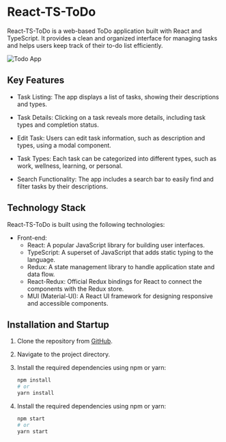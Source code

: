 # React-TS-ToDo

React-TS-ToDo is a web-based ToDo application built with React and TypeScript. It provides a clean and organized interface for managing tasks and helps users keep track of their to-do list efficiently.

![Todo App](link_to_your_todo_app_image)

## Key Features

- Task Listing: The app displays a list of tasks, showing their descriptions and types.

- Task Details: Clicking on a task reveals more details, including task types and completion status.

- Edit Task: Users can edit task information, such as description and types, using a modal component.

- Task Types: Each task can be categorized into different types, such as work, wellness, learning, or personal.

- Search Functionality: The app includes a search bar to easily find and filter tasks by their descriptions.

## Technology Stack

React-TS-ToDo is built using the following technologies:

- Front-end:
  - React: A popular JavaScript library for building user interfaces.
  - TypeScript: A superset of JavaScript that adds static typing to the language.
  - Redux: A state management library to handle application state and data flow.
  - React-Redux: Official Redux bindings for React to connect the components with the Redux store.
  - MUI (Material-UI): A React UI framework for designing responsive and accessible components.

## Installation and Startup

1. Clone the repository from [GitHub](https://github.com/glwo/React-TS-ToDo).

2. Navigate to the project directory.

3. Install the required dependencies using npm or yarn:

   ```bash
   npm install
   # or
   yarn install

4. Install the required dependencies using npm or yarn:

   ```bash
   npm start
   # or
   yarn start
